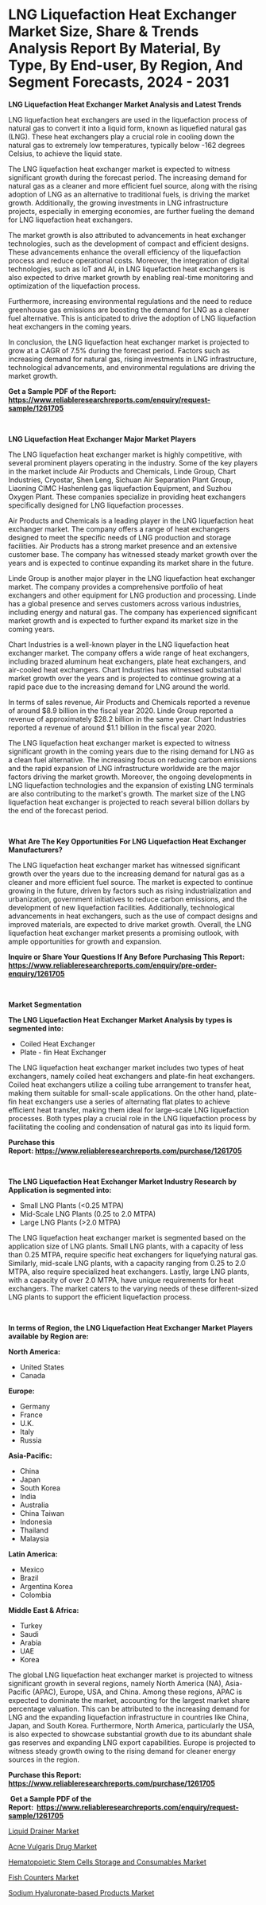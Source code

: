 <p><h1>LNG Liquefaction Heat Exchanger Market Size, Share & Trends Analysis Report By Material, By Type, By End-user, By Region, And Segment Forecasts, 2024 - 2031</h1></p><p><strong>LNG Liquefaction Heat Exchanger Market Analysis and Latest Trends</strong></p>
<p><p>LNG liquefaction heat exchangers are used in the liquefaction process of natural gas to convert it into a liquid form, known as liquefied natural gas (LNG). These heat exchangers play a crucial role in cooling down the natural gas to extremely low temperatures, typically below -162 degrees Celsius, to achieve the liquid state.</p><p>The LNG liquefaction heat exchanger market is expected to witness significant growth during the forecast period. The increasing demand for natural gas as a cleaner and more efficient fuel source, along with the rising adoption of LNG as an alternative to traditional fuels, is driving the market growth. Additionally, the growing investments in LNG infrastructure projects, especially in emerging economies, are further fueling the demand for LNG liquefaction heat exchangers.</p><p>The market growth is also attributed to advancements in heat exchanger technologies, such as the development of compact and efficient designs. These advancements enhance the overall efficiency of the liquefaction process and reduce operational costs. Moreover, the integration of digital technologies, such as IoT and AI, in LNG liquefaction heat exchangers is also expected to drive market growth by enabling real-time monitoring and optimization of the liquefaction process.</p><p>Furthermore, increasing environmental regulations and the need to reduce greenhouse gas emissions are boosting the demand for LNG as a cleaner fuel alternative. This is anticipated to drive the adoption of LNG liquefaction heat exchangers in the coming years.</p><p>In conclusion, the LNG liquefaction heat exchanger market is projected to grow at a CAGR of 7.5% during the forecast period. Factors such as increasing demand for natural gas, rising investments in LNG infrastructure, technological advancements, and environmental regulations are driving the market growth.</p></p>
<p><strong>Get a Sample PDF of the Report:&nbsp; <a href="https://www.reliableresearchreports.com/enquiry/request-sample/1261705">https://www.reliableresearchreports.com/enquiry/request-sample/1261705</a></strong></p>
<p>&nbsp;</p>
<p><strong>LNG Liquefaction Heat Exchanger Major Market Players</strong></p>
<p><p>The LNG liquefaction heat exchanger market is highly competitive, with several prominent players operating in the industry. Some of the key players in the market include Air Products and Chemicals, Linde Group, Chart Industries, Cryostar, Shen Leng, Sichuan Air Separation Plant Group, Liaoning CIMC Hashenleng gas liquefaction Equipment, and Suzhou Oxygen Plant. These companies specialize in providing heat exchangers specifically designed for LNG liquefaction processes.</p><p>Air Products and Chemicals is a leading player in the LNG liquefaction heat exchanger market. The company offers a range of heat exchangers designed to meet the specific needs of LNG production and storage facilities. Air Products has a strong market presence and an extensive customer base. The company has witnessed steady market growth over the years and is expected to continue expanding its market share in the future.</p><p>Linde Group is another major player in the LNG liquefaction heat exchanger market. The company provides a comprehensive portfolio of heat exchangers and other equipment for LNG production and processing. Linde has a global presence and serves customers across various industries, including energy and natural gas. The company has experienced significant market growth and is expected to further expand its market size in the coming years.</p><p>Chart Industries is a well-known player in the LNG liquefaction heat exchanger market. The company offers a wide range of heat exchangers, including brazed aluminum heat exchangers, plate heat exchangers, and air-cooled heat exchangers. Chart Industries has witnessed substantial market growth over the years and is projected to continue growing at a rapid pace due to the increasing demand for LNG around the world.</p><p>In terms of sales revenue, Air Products and Chemicals reported a revenue of around $8.9 billion in the fiscal year 2020. Linde Group reported a revenue of approximately $28.2 billion in the same year. Chart Industries reported a revenue of around $1.1 billion in the fiscal year 2020.</p><p>The LNG liquefaction heat exchanger market is expected to witness significant growth in the coming years due to the rising demand for LNG as a clean fuel alternative. The increasing focus on reducing carbon emissions and the rapid expansion of LNG infrastructure worldwide are the major factors driving the market growth. Moreover, the ongoing developments in LNG liquefaction technologies and the expansion of existing LNG terminals are also contributing to the market's growth. The market size of the LNG liquefaction heat exchanger is projected to reach several billion dollars by the end of the forecast period.</p></p>
<p>&nbsp;</p>
<p><strong>What Are The Key Opportunities For LNG Liquefaction Heat Exchanger Manufacturers?</strong></p>
<p><p>The LNG liquefaction heat exchanger market has witnessed significant growth over the years due to the increasing demand for natural gas as a cleaner and more efficient fuel source. The market is expected to continue growing in the future, driven by factors such as rising industrialization and urbanization, government initiatives to reduce carbon emissions, and the development of new liquefaction facilities. Additionally, technological advancements in heat exchangers, such as the use of compact designs and improved materials, are expected to drive market growth. Overall, the LNG liquefaction heat exchanger market presents a promising outlook, with ample opportunities for growth and expansion.</p></p>
<p><strong>Inquire or Share Your Questions If Any Before Purchasing This Report: <a href="https://www.reliableresearchreports.com/enquiry/pre-order-enquiry/1261705">https://www.reliableresearchreports.com/enquiry/pre-order-enquiry/1261705</a></strong></p>
<p>&nbsp;</p>
<p><strong>Market Segmentation</strong></p>
<p><strong>The LNG Liquefaction Heat Exchanger Market Analysis by types is segmented into:</strong></p>
<p><ul><li>Coiled Heat Exchanger</li><li>Plate - fin Heat Exchanger</li></ul></p>
<p><p>The LNG liquefaction heat exchanger market includes two types of heat exchangers, namely coiled heat exchangers and plate-fin heat exchangers. Coiled heat exchangers utilize a coiling tube arrangement to transfer heat, making them suitable for small-scale applications. On the other hand, plate-fin heat exchangers use a series of alternating flat plates to achieve efficient heat transfer, making them ideal for large-scale LNG liquefaction processes. Both types play a crucial role in the LNG liquefaction process by facilitating the cooling and condensation of natural gas into its liquid form.</p></p>
<p><strong>Purchase this Report:&nbsp;<a href="https://www.reliableresearchreports.com/purchase/1261705">https://www.reliableresearchreports.com/purchase/1261705</a></strong></p>
<p>&nbsp;</p>
<p><strong>The LNG Liquefaction Heat Exchanger Market Industry Research by Application is segmented into:</strong></p>
<p><ul><li>Small LNG Plants (<0.25 MTPA)</li><li>Mid-Scale LNG Plants (0.25 to 2.0 MTPA)</li><li>Large LNG Plants (>2.0 MTPA)</li></ul></p>
<p><p>The LNG liquefaction heat exchanger market is segmented based on the application size of LNG plants. Small LNG plants, with a capacity of less than 0.25 MTPA, require specific heat exchangers for liquefying natural gas. Similarly, mid-scale LNG plants, with a capacity ranging from 0.25 to 2.0 MTPA, also require specialized heat exchangers. Lastly, large LNG plants, with a capacity of over 2.0 MTPA, have unique requirements for heat exchangers. The market caters to the varying needs of these different-sized LNG plants to support the efficient liquefaction process.</p></p>
<p>&nbsp;</p>
<p><strong>In terms of Region, the LNG Liquefaction Heat Exchanger Market Players available by Region are:</strong></p>
<p>
    <p> <strong> North America: </strong>
        <ul>
            <li>United States</li>
            <li>Canada</li>
        </ul>
        </p> 
    <p> <strong> Europe: </strong>
        <ul>
            <li>Germany</li>
            <li>France</li>
            <li>U.K.</li>
            <li>Italy</li>
            <li>Russia</li>
        </ul>
        </p> 
    <p> <strong> Asia-Pacific: </strong>
        <ul>
            <li>China</li>
            <li>Japan</li>
            <li>South Korea</li>
            <li>India</li>
            <li>Australia</li>
            <li>China Taiwan</li>
            <li>Indonesia</li>
            <li>Thailand</li>
            <li>Malaysia</li>
        </ul>
        </p> 
    <p> <strong> Latin America: </strong>
        <ul>
            <li>Mexico</li>
            <li>Brazil</li>
            <li>Argentina Korea</li>
            <li>Colombia</li>
        </ul>
        </p> 
    <p> <strong> Middle East & Africa: </strong>
        <ul>
            <li>Turkey</li>
            <li>Saudi</li>
            <li>Arabia</li>
            <li>UAE</li>
            <li>Korea</li>
        </ul>
    </p>
    </p>
<p><p>The global LNG liquefaction heat exchanger market is projected to witness significant growth in several regions, namely North America (NA), Asia-Pacific (APAC), Europe, USA, and China. Among these regions, APAC is expected to dominate the market, accounting for the largest market share percentage valuation. This can be attributed to the increasing demand for LNG and the expanding liquefaction infrastructure in countries like China, Japan, and South Korea. Furthermore, North America, particularly the USA, is also expected to showcase substantial growth due to its abundant shale gas reserves and expanding LNG export capabilities. Europe is projected to witness steady growth owing to the rising demand for cleaner energy sources in the region.</p></p>
<p><strong>Purchase this Report: <a href="https://www.reliableresearchreports.com/purchase/1261705">https://www.reliableresearchreports.com/purchase/1261705</a></strong></p>
<p>&nbsp;<strong>Get a Sample PDF of the Report:&nbsp;&nbsp;<a href="https://www.reliableresearchreports.com/enquiry/request-sample/1261705">https://www.reliableresearchreports.com/enquiry/request-sample/1261705</a></strong></p>
<p><strong></strong></p>
<p><p><a href="https://github.com/antony131rp/Market-Research-Report-List-1/blob/main/liquid-drainer-market.md">Liquid Drainer Market</a></p><p><a href="https://medium.com/@jeromekling1967/acne-vulgaris-drug-market-research-report-its-history-and-forecast-2023-to-2030-e7b550f33009">Acne Vulgaris Drug Market</a></p><p><a href="https://medium.com/@jeromekling1967/hematopoietic-stem-cells-storage-and-consumables-market-report-reveals-the-latest-trends-and-growth-315e5f242caf">Hematopoietic Stem Cells Storage and Consumables Market</a></p><p><a href="https://github.com/bracarafogo/Market-Research-Report-List-1/blob/main/fish-counters-market.md">Fish Counters Market</a></p><p><a href="https://medium.com/p/cc63786ac644/edit">Sodium Hyaluronate-based Products Market</a></p></p>